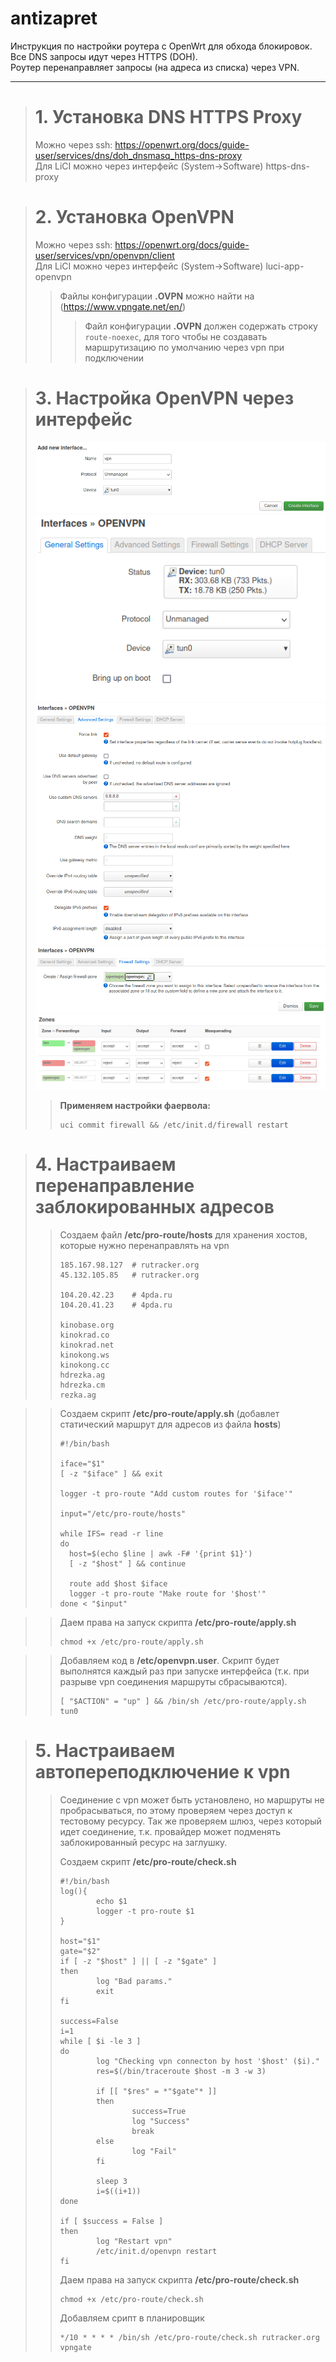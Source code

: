 # antizapret
Инструкция по настройки роутера с OpenWrt для обхода блокировок.</br>
Все DNS запросы идут через HTTPS (DOH).</br>
Роутер перенаправляет запросы (на адреса из списка) через VPN.
*****

> # 1. Установка <b>DNS HTTPS Proxy</b>
> Можно через ssh: https://openwrt.org/docs/guide-user/services/dns/doh_dnsmasq_https-dns-proxy</br>
> Для LiCI можно через интерфейс (System->Software) https-dns-proxy

> # 2. Установка <b>OpenVPN</b>
> Можно через ssh: https://openwrt.org/docs/guide-user/services/vpn/openvpn/client</br>
> Для LiCI можно через интерфейс (System->Software) luci-app-openvpn
>> Файлы конфигурации <b>.OVPN</b> можно найти на (https://www.vpngate.net/en/)
>>> Файл конфигурации <b>.OVPN</b> должен содержать строку `route-noexec`, для того чтобы не создавать маршрутизацию по умолчанию через vpn при подключении

> # 3. Настройка <b>OpenVPN</b> через интерфейс
> ![](https://github.com/prony5/antizapret/blob/main/openvpn1.png)
> ![](https://github.com/prony5/antizapret/blob/main/openvpn2.png)
> ![](https://github.com/prony5/antizapret/blob/main/openvpn3.png)
> ![](https://github.com/prony5/antizapret/blob/main/openvpn4.png)
> ![](https://github.com/prony5/antizapret/blob/main/openvpn5.png)
>> <b>Применяем настройки фаервола:</b> 
>> ```Shell
>> uci commit firewall && /etc/init.d/firewall restart
>> ```

> # 4. Настраиваем перенаправление заблокированных адресов
>> Создаем файл <b>/etc/pro-route/hosts</b> для хранения хостов, которые нужно перенаправлять на vpn
>> ```
>> 185.167.98.127  # rutracker.org
>> 45.132.105.85   # rutracker.org
>> 
>> 104.20.42.23    # 4pda.ru
>> 104.20.41.23    # 4pda.ru
>>
>> kinobase.org
>> kinokrad.co
>> kinokrad.net
>> kinokong.ws
>> kinokong.cc
>> hdrezka.ag
>> hdrezka.cm
>> rezka.ag
>> ```

>> Создаем скрипт <b>/etc/pro-route/apply.sh</b> (добавлет статический маршрут для адресов из файла <b>hosts</b>)
>> ```Shell
>> #!/bin/bash
>> 
>> iface="$1"
>> [ -z "$iface" ] && exit
>> 
>> logger -t pro-route "Add custom routes for '$iface'"
>> 
>> input="/etc/pro-route/hosts"
>> 
>> while IFS= read -r line
>> do
>>   host=$(echo $line | awk -F# '{print $1}')
>>   [ -z "$host" ] && continue
>> 
>>   route add $host $iface
>>   logger -t pro-route "Make route for '$host'"
>> done < "$input"
>> ```

>> Даем права на запуск скрипта <b>/etc/pro-route/apply.sh</b>
>> ```Shell
>> chmod +x /etc/pro-route/apply.sh
>> ```

>> Добавляем код в <b>/etc/openvpn.user</b>. Скрипт будет выполнятся каждый раз при запуске интерфейса (т.к. при разрыве vpn соединения маршруты сбрасываются).
>> ```Shell
>> [ "$ACTION" = "up" ] && /bin/sh /etc/pro-route/apply.sh tun0
>> ```

> # 5. Настраиваем автопереподключение к vpn
>> Соединение с vpn может быть установлено, но маршруты не пробрасываться, по этому проверяем через доступ к тестовому ресурсу. Так же проверяем шлюз, через который идет соединение, т.к. провайдер может подменять заблокированный ресурс на заглушку.
>> 
>> Создаем скрипт <b>/etc/pro-route/check.sh</b>
>> ```Shell
>> #!/bin/bash
>> log(){
>>         echo $1
>>         logger -t pro-route $1
>> }
>> 
>> host="$1"
>> gate="$2"
>> if [ -z "$host" ] || [ -z "$gate" ]
>> then
>>         log "Bad params."
>>         exit
>> fi
>> 
>> success=False
>> i=1
>> while [ $i -le 3 ]
>> do
>>         log "Checking vpn connecton by host '$host' ($i)."
>>         res=$(/bin/traceroute $host -m 3 -w 3)
>> 
>>         if [[ "$res" = *"$gate"* ]]
>>         then
>>                 success=True
>>                 log "Success"
>>                 break
>>         else
>>                 log "Fail"
>>         fi
>> 
>>         sleep 3
>>         i=$((i+1))
>> done
>> 
>> if [ $success = False ]
>> then
>>         log "Restart vpn"
>>         /etc/init.d/openvpn restart
>> fi
>> ```
>> 
>> Даем права на запуск скрипта <b>/etc/pro-route/check.sh</b>
>> ```Shell
>> chmod +x /etc/pro-route/check.sh
>> ```
>>
>> Добавляем срипт в планировщик
>> ```Shell
>> */10 * * * * /bin/sh /etc/pro-route/check.sh rutracker.org vpngate
>> ```

